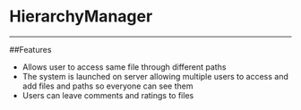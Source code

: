 # HierarchyManager
---
##Features
- Allows user to access same file through different paths
- The system is launched on server allowing multiple users to access and add files and paths so everyone can see them
- Users can leave comments and ratings to files  